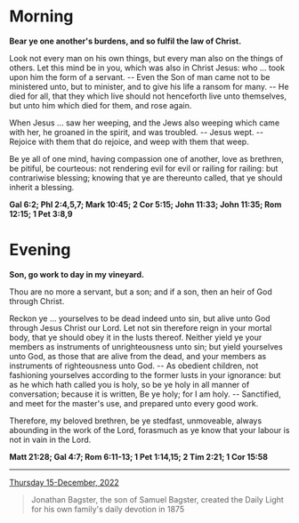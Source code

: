 # Morning

**Bear ye one another's burdens, and so fulfil the law of Christ.**
 
Look not every man on his own things, but every man also on the things of others. Let this mind be in you, which was also in Christ Jesus: who ... took upon him the form of a servant. -- Even the Son of man came not to be ministered unto, but to minister, and to give his life a ransom for many. -- He died for all, that they which live should not henceforth live unto themselves, but unto him which died for them, and rose again.
 
When Jesus ... saw her weeping, and the Jews also weeping which came with her, he groaned in the spirit, and was troubled. -- Jesus wept. -- Rejoice with them that do rejoice, and weep with them that weep.
 
Be ye all of one mind, having compassion one of another, love as brethren, be pitiful, be courteous: not rendering evil for evil or railing for railing: but contrariwise blessing; knowing that ye are thereunto called, that ye should inherit a blessing.  

**Gal 6:2; Phl 2:4,5,7; Mark 10:45; 2 Cor 5:15; John 11:33; John 11:35; Rom 12:15; 1 Pet 3:8,9**

# Evening

**Son, go work to day in my vineyard.**
 
Thou are no more a servant, but a son; and if a son, then an heir of God through Christ.
 
Reckon ye ... yourselves to be dead indeed unto sin, but alive unto God through Jesus Christ our Lord. Let not sin therefore reign in your mortal body, that ye should obey it in the lusts thereof. Neither yield ye your members as instruments of unrighteousness unto sin; but yield yourselves unto God, as those that are alive from the dead, and your members as instruments of righteousness unto God. -- As obedient children, not fashioning yourselves according to the former lusts in your ignorance: but as he which hath called you is holy, so be ye holy in all manner of conversation; because it is written, Be ye holy; for I am holy. -- Sanctified, and meet for the master's use, and prepared unto every good work.
 
Therefore, my beloved brethren, be ye stedfast, unmoveable, always abounding in the work of the Lord, forasmuch as ye know that your labour is not in vain in the Lord.  

**Matt 21:28; Gal 4:7; Rom 6:11-13; 1 Pet 1:14,15; 2 Tim 2:21; 1 Cor 15:58**

---

[Thursday 15-December, 2022](https://t.me/s/daily_light)

> Jonathan Bagster, the son of Samuel Bagster, created the Daily Light for his own family's daily devotion in 1875

